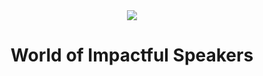 <div align="center">
  <img src="https://wois.io/assets/icons/red-wois-logo.svg">
  <h1>World of Impactful Speakers</h1>
</div>

